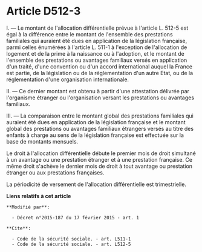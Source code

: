 # Article D512-3

I. ― Le montant de l'allocation différentielle prévue à l'article L. 512-5 est égal à la différence entre le montant de
l'ensemble des prestations familiales qui auraient été dues en application de la législation française, parmi celles
énumérées à l'article L. 511-1 à l'exception de l'allocation de logement et de la prime à la naissance ou à l'adoption, et le
montant de l'ensemble des prestations ou avantages familiaux versés en application d'un traité, d'une convention ou d'un
accord international auquel la France est partie, de la législation ou de la réglementation d'un autre Etat, ou de la
réglementation d'une organisation internationale. 

II. ― Ce dernier montant est obtenu à partir d'une attestation délivrée par l'organisme étranger ou l'organisation versant
les prestations ou avantages familiaux. 

III. ― La comparaison entre le montant global des prestations familiales qui auraient été dues en application de la
législation française et le montant global des prestations ou avantages familiaux étrangers versés au titre des enfants à
charge au sens de la législation française est effectuée sur la base de montants mensuels. 

Le droit à l'allocation différentielle débute le premier mois de droit simultané à un avantage ou une prestation étranger et
à une prestation française. Ce même droit s'achève le dernier mois de droit à tout avantage ou prestation étranger ou aux
prestations françaises. 

La périodicité de versement de l'allocation différentielle est trimestrielle.

**Liens relatifs à cet article**

	**Modifié par**:

	  - Décret n°2015-187 du 17 février 2015 - art. 1

	**Cite**:

	  - Code de la sécurité sociale. - art. L511-1
	  - Code de la sécurité sociale. - art. L512-5
